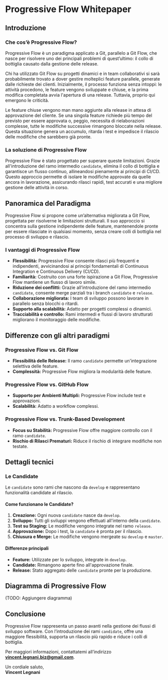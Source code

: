 # Progressive Flow Whitepaper

## Introduzione

### Che cos’è Progressive Flow?
Progressive Flow è un paradigma applicato a Git, parallelo a Git Flow, che nasce per risolvere uno dei principali problemi di quest’ultimo: il collo di bottiglia causato dalla gestione delle release.

Chi ha utilizzato Git Flow su progetti dinamici e in team collaborativi si sarà probabilmente trovato a dover gestire molteplici feature parallele, generate dalle richieste dei clienti. Inizialmente, il processo funziona senza intoppi: le attività procedono, le feature vengono sviluppate e chiuse, e la prima modifica completata avvia l'apertura di una release. Tuttavia, proprio qui emergono le criticità.

Le feature chiuse vengono man mano aggiunte alla release in attesa di approvazione del cliente. Se una singola feature richiede più tempo del previsto per essere approvata o, peggio, necessita di rielaborazioni complesse, tutte le modifiche successive rimangono bloccate nella release. Questa situazione genera un accumulo, ritarda i test e impedisce il rilascio delle modifiche che sarebbero già pronte.

### La soluzione di Progressive Flow
Progressive Flow è stato progettato per superare queste limitazioni. Grazie all'introduzione del ramo intermedio `candidate`, elimina il collo di bottiglia e garantisce un flusso continuo, allineandosi pienamente ai principi di CI/CD. Questo approccio permette di isolare le modifiche approvate da quelle ancora in lavorazione, assicurando rilasci rapidi, test accurati e una migliore gestione delle attività in corso.

## Panoramica del Paradigma

Progressive Flow si propone come un’alternativa migliorata a Git Flow, progettata per risolverne le limitazioni strutturali. Il suo approccio si concentra sulla gestione indipendente delle feature, mantenendole pronte per essere rilasciate in qualsiasi momento, senza creare colli di bottiglia nel processo di sviluppo e rilascio.

### I vantaggi di Progressive Flow

- **Flessibilità:** Progressive Flow consente rilasci più frequenti e indipendenti, avvicinandosi ai principi fondamentali di Continuous Integration e Continuous Delivery (CI/CD).
- **Familiarità:** Costruito con una forte ispirazione a Git Flow, Progressive Flow mantiene un flusso di lavoro simile.
- **Riduzione dei conflitti:** Grazie all’introduzione del ramo intermedio `candidate`, consente merge parziali tra i branch `candidate` e `release`.
- **Collaborazione migliorata:** I team di sviluppo possono lavorare in parallelo senza blocchi o ritardi.
- **Supporto alla scalabilità:** Adatto per progetti complessi o dinamici.
- **Tracciabilità e controllo:** Rami intermedi e flussi di lavoro strutturati migliorano il monitoraggio delle modifiche.

## Differenze con gli altri paradigmi

### Progressive Flow vs. Git Flow
- **Flessibilità delle Release:** Il ramo `candidate` permette un'integrazione selettiva delle feature.
- **Complessità:** Progressive Flow migliora la modularità delle feature.

### Progressive Flow vs. GitHub Flow
- **Supporto per Ambienti Multipli:** Progressive Flow include test e approvazioni.
- **Scalabilità:** Adatto a workflow complessi.

### Progressive Flow vs. Trunk-Based Development
- **Focus su Stabilità:** Progressive Flow offre maggiore controllo con il ramo `candidate`.
- **Rischio di Rilasci Prematuri:** Riduce il rischio di integrare modifiche non testate.

## Dettagli tecnici

### Le Candidate
Le `candidate` sono rami che nascono da `develop` e rappresentano funzionalità candidate al rilascio.

#### Come funzionano le Candidate?
1. **Creazione:** Ogni nuova `candidate` nasce da `develop`.
2. **Sviluppo:** Tutti gli sviluppi vengono effettuati all'interno della `candidate`.
3. **Test su Staging:** Le modifiche vengono integrate nel ramo `release`.
4. **Approvazione:** Dopo i test, la `candidate` è pronta per il rilascio.
5. **Chiusura e Merge:** Le modifiche vengono mergeate su `develop` e `master`.

#### Differenze principali
- **Feature:** Utilizzate per lo sviluppo, integrate in `develop`.
- **Candidate:** Rimangono aperte fino all'approvazione finale.
- **Release:** Stato aggregato delle `candidate` pronte per la produzione.

## Diagramma di Progressive Flow
(TODO: Aggiungere diagramma)

## Conclusione
Progressive Flow rappresenta un passo avanti nella gestione dei flussi di sviluppo software. Con l’introduzione dei rami `candidate`, offre una maggiore flessibilità, supporta un rilascio più rapido e riduce i colli di bottiglia.

Per maggiori informazioni, contattatemi all’indirizzo **vincent.legnani.biz@gmail.com**.

Un cordiale saluto,  
**Vincent Legnani**
